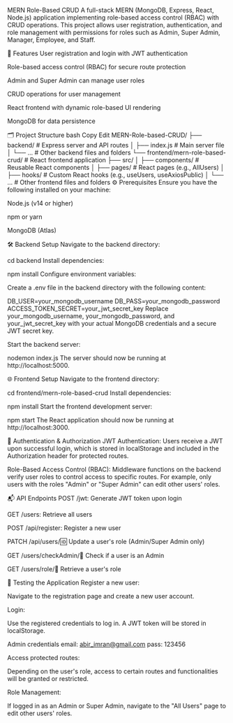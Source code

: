 MERN Role-Based CRUD
A full-stack MERN (MongoDB, Express, React, Node.js) application implementing role-based access control (RBAC) with CRUD operations. This project allows user registration, authentication, and role management with permissions for roles such as Admin, Super Admin, Manager, Employee, and Staff.

🚀 Features
User registration and login with JWT authentication

Role-based access control (RBAC) for secure route protection

Admin and Super Admin can manage user roles

CRUD operations for user management

React frontend with dynamic role-based UI rendering

MongoDB for data persistence

🗂️ Project Structure
bash
Copy
Edit
MERN-Role-based-CRUD/
├── backend/ # Express server and API routes
│ ├── index.js # Main server file
│ └── ... # Other backend files and folders
└── frontend/mern-role-based-crud/ # React frontend application
├── src/
│ ├── components/ # Reusable React components
│ ├── pages/ # React pages (e.g., AllUsers)
│ ├── hooks/ # Custom React hooks (e.g., useUsers, useAxiosPublic)
│ └── ... # Other frontend files and folders
⚙️ Prerequisites
Ensure you have the following installed on your machine:

Node.js (v14 or higher)

npm or yarn

MongoDB (Atlas)

🛠️ Backend Setup
Navigate to the backend directory:

cd backend
Install dependencies:

npm install
Configure environment variables:

Create a .env file in the backend directory with the following content:

DB_USER=your_mongodb_username
DB_PASS=your_mongodb_password
ACCESS_TOKEN_SECRET=your_jwt_secret_key
Replace your_mongodb_username, your_mongodb_password, and your_jwt_secret_key with your actual MongoDB credentials and a secure JWT secret key.

Start the backend server:

nodemon index.js
The server should now be running at http://localhost:5000.

🌐 Frontend Setup
Navigate to the frontend directory:

cd frontend/mern-role-based-crud
Install dependencies:

npm install
Start the frontend development server:

npm start
The React application should now be running at http://localhost:3000.

🔐 Authentication & Authorization
JWT Authentication: Users receive a JWT upon successful login, which is stored in localStorage and included in the Authorization header for protected routes.

Role-Based Access Control (RBAC): Middleware functions on the backend verify user roles to control access to specific routes. For example, only users with the roles "Admin" or "Super Admin" can edit other users' roles.

📬 API Endpoints
POST /jwt: Generate JWT token upon login

GET /users: Retrieve all users

POST /api/register: Register a new user

PATCH /api/users/:id: Update a user's role (Admin/Super Admin only)

GET /users/checkAdmin/:email: Check if a user is an Admin

GET /users/role/:email: Retrieve a user's role

🧪 Testing the Application
Register a new user:

Navigate to the registration page and create a new user account.

Login:

Use the registered credentials to log in. A JWT token will be stored in localStorage.

Admin credentials
email: abir_imran@gmail.com
pass: 123456

Access protected routes:

Depending on the user's role, access to certain routes and functionalities will be granted or restricted.

Role Management:

If logged in as an Admin or Super Admin, navigate to the "All Users" page to edit other users' roles.
